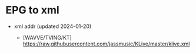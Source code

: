 # EPG to xml

* xml addr (updated 2024-01-20)

  - [WAVVE/TVING/KT]
    https://raw.githubusercontent.com/jassmusic/KLive/master/klive.xml

